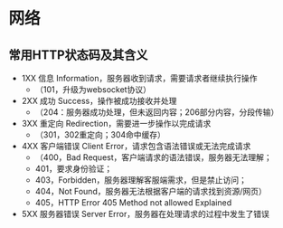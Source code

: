 # 网络

## 常用HTTP状态码及其含义
- 1XX 信息 Information，服务器收到请求，需要请求者继续执行操作
   - （101，升级为websocket协议）
- 2XX 成功 Success，操作被成功接收并处理
   - （204：服务器成功处理，但未返回内容；206部分内容，分段传输）
- 3XX 重定向 Redirection，需要进一步操作以完成请求
   - （301，302重定向；304命中缓存）
- 4XX 客户端错误 Client Error，请求包含语法错误或无法完成请求
   - （400，Bad Request，客户端请求的语法错误，服务器无法理解；
   - 401，要求身份验证；
   - 403，Forbidden，服务器理解客服端需求，但是禁止访问；
   - 404，Not Found，服务器无法根据客户端的请求找到资源/网页）
   - 405，HTTP Error 405 Method not allowed Explained
- 5XX 服务器错误 Server Error，服务器在处理请求的过程中发生了错误
